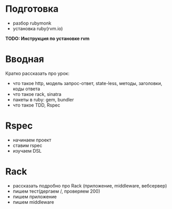 # Подготовка

* разбор rubymonk
* установка ruby(rvm.io)

**TODO: Инструкция по установке rvm**

# Вводная

Кратко рассказать про урок:

* что такое http, модель запрос-ответ, state-less, методы, заголовки, коды ответа
* что такое rack, sinatra
* пакеты в ruby: gem, bundler
* что такое TDD, Rspec

# Rspec

* начинаем проект
* ставим rspec
* изучаем DSL

# Rack

* рассказать подробно про Rack (приложение, middleware, вебсервер)
* пишем тест(дергаем /, проверяем 200)
* пишем приложение
* пишем middleware
